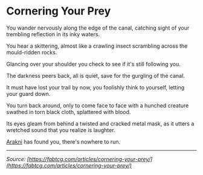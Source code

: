 # Cornering Your Prey

You wander nervously along the edge of the canal, catching sight of your trembling reflection in its inky waters.

You hear a skittering, almost like a crawling insect scrambling across the mould-ridden rocks.

Glancing over your shoulder you check to see if it's still following you.

The darkness peers back, all is quiet, save for the gurgling of the canal.

It must have lost your trail by now, you foolishly think to yourself, letting your guard down.

You turn back around, only to come face to face with a hunched creature swathed in torn black cloth, splattered with blood.

Its eyes gleam from behind a twisted and cracked metal mask, as it utters a wretched sound that you realize is laughter.

[Arakni](../../heroes-of-rathe/arakni-about.md#arakni-solitary-confinement) has found you, there's nowhere to run.

---

_Source: [https://fabtcg.com/articles/cornering-your-prey/](https://fabtcg.com/articles/cornering-your-prey/)_
